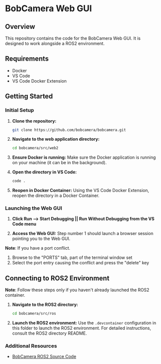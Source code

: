 # BobCamera Web GUI

## Overview

This repository contains the code for the BobCamera Web GUI. It is designed to work alongside a ROS2 environment.

## Requirements

- Docker
- VS Code
- VS Code Docker Extension

## Getting Started

### Initial Setup

1. **Clone the repository:**
    ```bash
    git clone https://github.com/bobcamera/bobcamera.git
    ```

2. **Navigate to the web application directory:**
    ```bash
    cd bobcamera/src/web2
    ```

3. **Ensure Docker is running:**
    Make sure the Docker application is running on your machine (it can be in the background).

4. **Open the directory in VS Code:**
    ```bash
    code .
    ```

5. **Reopen in Docker Container:**
    Using the VS Code Docker Extension, reopen the directory in a Docker Container.

### Launching the Web GUI

1. **Click Run --> Start Debugging || Run Without Debugging from the VS Code menu**

2. **Access the Web GUI:**
    Step number 1 should launch a browser session pointing you to the Web GUI.    

**Note**: If you have a port conflict.

  1. Browse to the "PORTS" tab, part of the terminal window set
  2. Select the port entry causing the conflict and press the "delete" key

## Connecting to ROS2 Environment

**Note**: Follow these steps only if you haven't already launched the ROS2 container.

1. **Navigate to the ROS2 directory:**
    ```bash
    cd bobcamera/src/ros
    ```

2. **Launch the ROS2 environment:**
    Use the `.devcontainer` configuration in this folder to launch the ROS2 environment. For detailed instructions, consult the ROS2 directory README.

### Additional Resources

- [BobCamera ROS2 Source Code](https://github.com/bobcamera/bobcamera/src/ros2)
